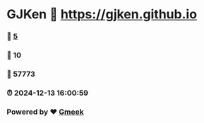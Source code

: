 # GJKen :link: https://gjken.github.io 
### :page_facing_up: [5](https://gjken.github.io/tag.html) 
### :speech_balloon: 10 
### :hibiscus: 57773 
### :alarm_clock: 2024-12-13 16:00:59 
### Powered by :heart: [Gmeek](https://github.com/Meekdai/Gmeek)
